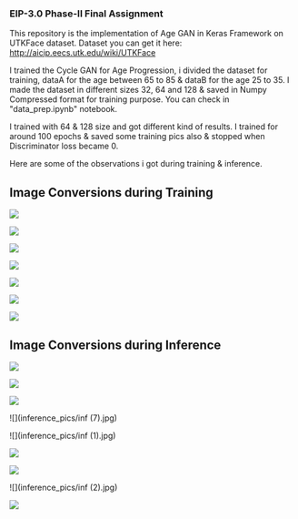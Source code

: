 ### EIP-3.0 Phase-II Final Assignment

This repository is the implementation of Age GAN in Keras Framework on UTKFace dataset. Dataset you can get it here: http://aicip.eecs.utk.edu/wiki/UTKFace

I trained the Cycle GAN for Age Progression, i divided the dataset for training, dataA for the age between 65 to 85 & dataB for the age 25 to 35. I made the dataset in different sizes 32, 64 and 128 & saved in Numpy Compressed format for training purpose. You can check in "data_prep.ipynb" notebook.

I trained with 64 & 128 size and got different kind of results. I trained for around 100 epochs & saved some training pics also & stopped when Discriminator loss became 0. 

Here are some of the observations i got during training & inference.

## Image Conversions during Training

![](training_pics/AtoB_generated_plot_035006.png)

![](training_pics/AtoB_generated_plot_019786.png)

![](training_pics/AtoB_generated_plot_018264.png)

![](training_pics/AtoB_generated_plot_041094.png)

![](training_pics/AtoB_generated_plot_108062.png)

![](training_pics/AtoB_generated_plot_098930.png)

![](training_pics/AtoB_generated_plot_079144.png)



## Image Conversions during Inference

![](inference_pics/ultimate.jpg)

![](inference_pics/hakdhk.jpg)

![](inference_pics/ult2.jpg)

![](inference_pics/inf (7).jpg)

![](inference_pics/inf (1).jpg)

![](inference_pics/ahgjhgg.jpg)

![](inference_pics/ahggguyff.jpg)

![](inference_pics/inf (2).jpg)

![](inference_pics/gfgfj.jpg)
